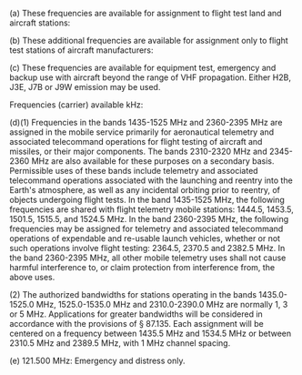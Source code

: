 (a) These frequencies are available for assignment to flight test land and aircraft stations:

(b) These additional frequencies are available for assignment only to flight test stations of aircraft manufacturers:

(c) These frequencies are available for equipment test, emergency and backup use with aircraft beyond the range of VHF propagation. Either H2B, J3E, J7B or J9W emission may be used.

Frequencies (carrier) available kHz:

(d)(1) Frequencies in the bands 1435-1525 MHz and 2360-2395 MHz are assigned in the mobile service primarily for aeronautical telemetry and associated telecommand operations for flight testing of aircraft and missiles, or their major components. The bands 2310-2320 MHz and 2345-2360 MHz are also available for these purposes on a secondary basis. Permissible uses of these bands include telemetry and associated telecommand operations associated with the launching and reentry into the Earth's atmosphere, as well as any incidental orbiting prior to reentry, of objects undergoing flight tests. In the band 1435-1525 MHz, the following frequencies are shared with flight telemetry mobile stations: 1444.5, 1453.5, 1501.5, 1515.5, and 1524.5 MHz. In the band 2360-2395 MHz, the following frequencies may be assigned for telemetry and associated telecommand operations of expendable and re-usable launch vehicles, whether or not such operations involve flight testing: 2364.5, 2370.5 and 2382.5 MHz. In the band 2360-2395 MHz, all other mobile telemetry uses shall not cause harmful interference to, or claim protection from interference from, the above uses.

(2) The authorized bandwidths for stations operating in the bands 1435.0-1525.0 MHz, 1525.0-1535.0 MHz and 2310.0-2390.0 MHz are normally 1, 3 or 5 MHz. Applications for greater bandwidths will be considered in accordance with the provisions of § 87.135. Each assignment will be centered on a frequency between 1435.5 MHz and 1534.5 MHz or between 2310.5 MHz and 2389.5 MHz, with 1 MHz channel spacing.

(e) 121.500 MHz: Emergency and distress only.

